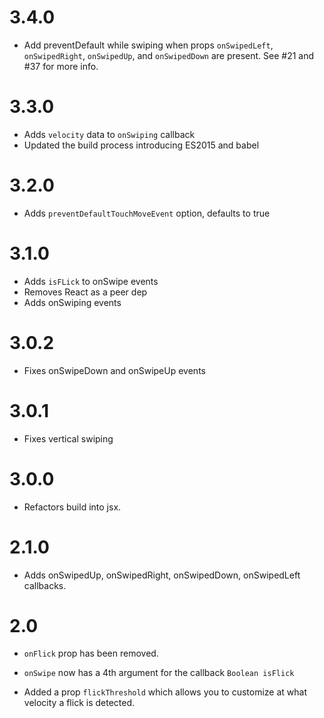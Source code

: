 # 3.4.0

* Add preventDefault while swiping when props `onSwipedLeft`, `onSwipedRight`, `onSwipedUp`, and `onSwipedDown` are present. See #21 and #37 for more info.

# 3.3.0

* Adds `velocity` data to `onSwiping` callback
* Updated the build process introducing ES2015 and babel

# 3.2.0

* Adds `preventDefaultTouchMoveEvent` option, defaults to true

# 3.1.0

* Adds `isFLick` to onSwipe events
* Removes React as a peer dep
* Adds onSwiping events

# 3.0.2

* Fixes onSwipeDown and onSwipeUp events

# 3.0.1

* Fixes vertical swiping

# 3.0.0

* Refactors build into jsx.

# 2.1.0

* Adds onSwipedUp, onSwipedRight, onSwipedDown, onSwipedLeft callbacks.


# 2.0

* `onFlick` prop has been removed.

* `onSwipe` now has a 4th argument for the callback `Boolean isFlick`

* Added a prop `flickThreshold` which allows you to customize at what velocity a flick is detected.
